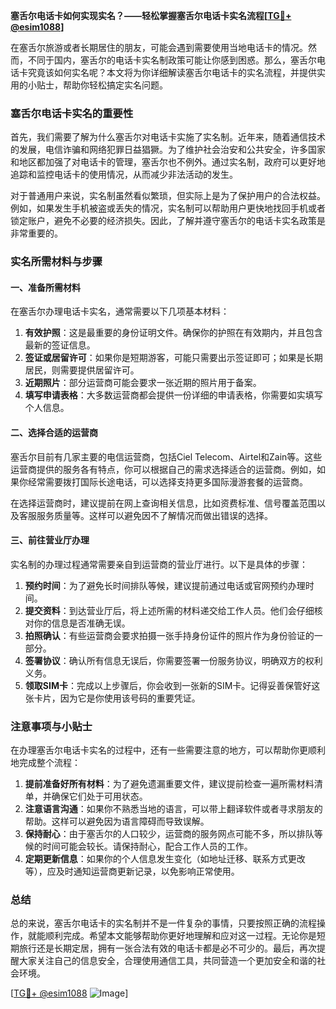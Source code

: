 **塞舌尔电话卡如何实现实名？——轻松掌握塞舌尔电话卡实名流程[[TG💪+ @esim1088](https://t.me/s/esim1088)]**

在塞舌尔旅游或者长期居住的朋友，可能会遇到需要使用当地电话卡的情况。然而，不同于国内，塞舌尔的电话卡实名制政策可能让你感到困惑。那么，塞舌尔电话卡究竟该如何实名呢？本文将为你详细解读塞舌尔电话卡的实名流程，并提供实用的小贴士，帮助你轻松搞定实名问题。

### 塞舌尔电话卡实名的重要性

首先，我们需要了解为什么塞舌尔对电话卡实施了实名制。近年来，随着通信技术的发展，电信诈骗和网络犯罪日益猖獗。为了维护社会治安和公共安全，许多国家和地区都加强了对电话卡的管理，塞舌尔也不例外。通过实名制，政府可以更好地追踪和监控电话卡的使用情况，从而减少非法活动的发生。

对于普通用户来说，实名制虽然看似繁琐，但实际上是为了保护用户的合法权益。例如，如果发生手机被盗或丢失的情况，实名制可以帮助用户更快地找回手机或者锁定账户，避免不必要的经济损失。因此，了解并遵守塞舌尔的电话卡实名政策是非常重要的。

### 实名所需材料与步骤

#### 一、准备所需材料

在塞舌尔办理电话卡实名，通常需要以下几项基本材料：

1. **有效护照**：这是最重要的身份证明文件。确保你的护照在有效期内，并且包含最新的签证信息。
2. **签证或居留许可**：如果你是短期游客，可能只需要出示签证即可；如果是长期居民，则需要提供居留许可。
3. **近期照片**：部分运营商可能会要求一张近期的照片用于备案。
4. **填写申请表格**：大多数运营商都会提供一份详细的申请表格，你需要如实填写个人信息。

#### 二、选择合适的运营商

塞舌尔目前有几家主要的电信运营商，包括Ciel Telecom、Airtel和Zain等。这些运营商提供的服务各有特点，你可以根据自己的需求选择适合的运营商。例如，如果你经常需要拨打国际长途电话，可以选择支持更多国际漫游套餐的运营商。

在选择运营商时，建议提前在网上查询相关信息，比如资费标准、信号覆盖范围以及客服服务质量等。这样可以避免因不了解情况而做出错误的选择。

#### 三、前往营业厅办理

实名制的办理过程通常需要亲自到运营商的营业厅进行。以下是具体的步骤：

1. **预约时间**：为了避免长时间排队等候，建议提前通过电话或官网预约办理时间。
2. **提交资料**：到达营业厅后，将上述所需的材料递交给工作人员。他们会仔细核对你的信息是否准确无误。
3. **拍照确认**：有些运营商会要求拍摄一张手持身份证件的照片作为身份验证的一部分。
4. **签署协议**：确认所有信息无误后，你需要签署一份服务协议，明确双方的权利义务。
5. **领取SIM卡**：完成以上步骤后，你会收到一张新的SIM卡。记得妥善保管好这张卡片，因为它是你使用该号码的重要凭证。

### 注意事项与小贴士

在办理塞舌尔电话卡实名的过程中，还有一些需要注意的地方，可以帮助你更顺利地完成整个流程：

1. **提前准备好所有材料**：为了避免遗漏重要文件，建议提前检查一遍所需材料清单，并确保它们处于可用状态。
2. **注意语言沟通**：如果你不熟悉当地的语言，可以带上翻译软件或者寻求朋友的帮助。这样可以避免因为语言障碍而导致误解。
3. **保持耐心**：由于塞舌尔的人口较少，运营商的服务网点可能不多，所以排队等候的时间可能会较长。请保持耐心，配合工作人员的工作。
4. **定期更新信息**：如果你的个人信息发生变化（如地址迁移、联系方式更改等），应及时通知运营商更新记录，以免影响正常使用。

### 总结

总的来说，塞舌尔电话卡的实名制并不是一件复杂的事情，只要按照正确的流程操作，就能顺利完成。希望本文能够帮助你更好地理解和应对这一过程。无论你是短期旅行还是长期定居，拥有一张合法有效的电话卡都是必不可少的。最后，再次提醒大家关注自己的信息安全，合理使用通信工具，共同营造一个更加安全和谐的社会环境。

[[TG💪+ @esim1088](https://t.me/s/esim1088) ![Image](https://i.postimg.cc/4NQfJmqS/Snipaste-2025-05-13-00-14-12.png)]